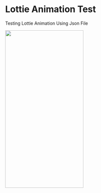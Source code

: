# Lottie Animation Test
 Testing Lottie Animation Using Json File
 
 <img align="center" width="250" height="500" src= "/Users/hisham/Downloads/ezgif.com-video-to-gif.gif">
